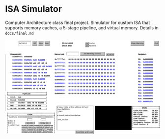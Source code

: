 # ISA Simulator

Computer Architecture class final project. Simulator for custom ISA that supports memory caches, a
5-stage pipeline, and virtual memory. Details in `docs/final.md`

![simulator.png](docs/simulator.png)

